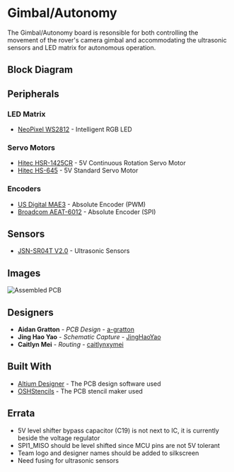 # Gimbal/Autonomy

The Gimbal/Autonomy board is resonsible for both controlling the movement of the rover's camera gimbal
and accommodating the ultrasonic sensors and LED matrix for autonomous operation.

## Block Diagram



## Peripherals


### LED Matrix

* [NeoPixel WS2812](https://cdn-shop.adafruit.com/datasheets/WS2812.pdf) - Intelligent RGB LED


### Servo Motors

* [Hitec HSR-1425CR](https://hitecrcd.com/products/servos/robotic-servos/hsr1425/product) - 5V Continuous Rotation Servo Motor
* [Hitec HS-645](https://hitecrcd.com/products/servos/sport-servos/analog-sport-servos/hs-645mg/product) - 5V Standard Servo Motor


### Encoders

* [US Digital MAE3](https://www.usdigital.com/products/encoders/absolute/magnetic/MAE3) - Absolute Encoder (PWM)
* [Broadcom AEAT-6012](https://www.broadcom.com/products/motion-control-encoders/magnetic-encoders/aeat-6012-a06) - Absolute Encoder (SPI)


## Sensors

* [JSN-SR04T V2.0](https://www.makerfabs.com/water-proof-ultrasonic-ranger-jsn-sr04t-v2.0.html) - Ultrasonic Sensors


## Images
![Assembled PCB](https://github.com/uwrobotics/MarsRover2020-PCB/blob/master/Projects/Gimbal/Rev1/Rev1%20Assembled%20Board.jpg)


## Designers

* **Aidan Gratton** - *PCB Design* - [a-gratton](https://github.com/a-gratton)
* **Jing Hao Yao** - *Schematic Capture* - [JingHaoYao](https://github.com/JingHaoYao)
* **Caitlyn Mei** - *Routing* - [caitlynxymei](https://github.com/caitlynxymei)


## Built With

* [Altium Designer](https://www.altium.com/) - The PCB design software used
* [OSHStencils](https://www.oshstencils.com/) - The PCB stencil maker used


## Errata

* 5V level shifter bypass capacitor (C19) is not next to IC, it is currently beside the voltage regulator
* SPI1_MISO should be level shifted since MCU pins are not 5V tolerant
* Team logo and designer names should be added to silkscreen
* Need fusing for ultrasonic sensors

